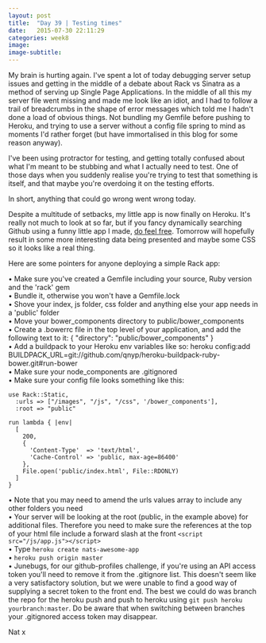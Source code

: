 ```yaml
---
layout: post
title:  "Day 39 | Testing times"
date:   2015-07-30 22:11:29
categories: week8
image: 
image-subtitle: 
---
```


My brain is hurting again. I've spent a lot of today debugging server setup issues and getting in the middle of a debate about Rack vs Sinatra as a method of serving up Single Page Applications. In the middle of all this my server file went missing and made me look like an idiot, and I had to follow a trail of breadcrumbs in the shape of error messages which told me I hadn't done a load of obvious things. Not bundling my Gemfile before pushing to Heroku, and trying to use a server without a config file spring to mind as moments I'd rather forget (but have immortalised in this blog for some reason anyway).

I've been using protractor for testing, and getting totally confused about what I'm meant to be stubbing and what I actually need to test. One of those days when you suddenly realise you're trying to test that something is itself, and that maybe you're overdoing it on the testing efforts.

In short, anything that could go wrong went wrong today.

Despite a multitude of setbacks, my little app is now finally on Heroku. It's really not much to look at so far, but if you fancy dynamically searching Github using a funny little app I made, <a href='https://nat-gihub-profiles.herokuapp.com/' target='_blank'>do feel free</a>. Tomorrow will hopefully result in some more interesting data being presented and maybe some CSS so it looks like a real thing.

Here are some pointers for anyone deploying a simple Rack app:

&bull; Make sure you've created a Gemfile including your source, Ruby version and the 'rack' gem<br>
&bull; Bundle it, otherwise you won't have a Gemfile.lock<br>
&bull; Shove your index, js folder, css folder and anything else your app needs in a 'public' folder<br>
&bull; Move your bower_components directory to public/bower_components<br>
&bull; Create a .bowerrc file in the top level of your application, and add the following text to it:  { "directory": "public/bower_components" }<br>
&bull; Add a buildpack to your Heroku env variables like so: heroku config:add BUILDPACK_URL=git://github.com/qnyp/heroku-buildpack-ruby-bower.git#run-bower<br>
&bull; Make sure your node_components are .gitignored<br>
&bull; Make sure your config file looks something like this:

    use Rack::Static,
      :urls => ["/images", "/js", "/css", '/bower_components'],
      :root => "public"

    run lambda { |env|
      [
        200,
        {
          'Content-Type'  => 'text/html',
          'Cache-Control' => 'public, max-age=86400'
        },
        File.open('public/index.html', File::RDONLY)
      ]
    }

&bull; Note that you may need to amend the urls values array to include any other folders you need<br>
&bull; Your server will be looking at the root (public, in the example above) for additional files. Therefore you need to make sure the references at the top of your html file include a forward slash at the front `<script src="/js/app.js"></script>`<br>
&bull; Type `heroku create nats-awesome-app`<br>
&bull; `heroku push origin master`<br>
&bull; Junebugs, for our github-profiles challenge, if you're using an API access token you'll need to remove it from the .gitignore list. This doesn't seem like a very satisfactory solution, but we were unable to find a good way of supplying a secret token to the front end. The best we could do was branch the repo for the heroku push and push to heroku using `git push heroku yourbranch:master`. Do be aware that when switching between branches your .gitignored access token may disappear.

Nat x

